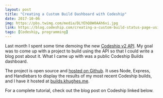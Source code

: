 ```yaml
---
layout: post
title: "Creating a Custom Build Dashboard with Codeship"
date: 2017-10-06
img: https://pbs.twimg.com/media/DLYEhQ8W0AAh6vi.jpg
link: https://blog.codeship.com/creating-a-custom-build-status-page-using-codeship-api-v2/
tags: [Codeship, programming]
---
```

Last month I spent some time demoing the new [Codeship v2 API](https://apidocs.codeship.com/v2/introduction). My goal was to come up with a project to build using the API so that I could write a blog post about it. What I came up with was a public Codeship Builds dashboard.

The project is open source and [hosted on Github](https://github.com/karllhughes/build-status). It uses Node, Express, and Handlebars to display the results of my most recent Codeship builds, and I have it hosted at [builds.khughes.me](https://builds.khughes.me/).

For a complete tutorial, check out the blog post on Codeship linked below.
